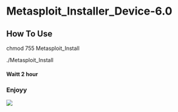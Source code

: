 # Metasploit_Installer_Device-6.0

<h2>How To Use</h2>
<p>chmod 755 Metasploit_Install</p>
<p>./Metasploit_Install</p>
<h4>Waitt 2 hour</h4>

<h3>Enjoyy</h3>
<img src = "https://wiki.termux.com/wiki/File:Meta2.png">

